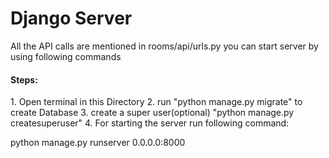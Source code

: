 <h1>Django Server</h1>

All the API calls are mentioned in rooms/api/urls.py
you can start server by using following commands

<h4>Steps:</h4>
1. Open terminal in this Directory
2. run "python manage.py migrate" to create Database
3. create a super user(optional) "python manage.py createsuperuser"
4. For starting the server run following command:
<p>python manage.py runserver 0.0.0.0:8000</p>

